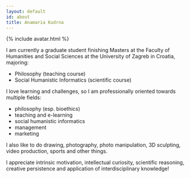 ```yaml
---
layout: default
id: about
title: Anamaria Kudrna
---
```


{% include avatar.html %}

I am currently a graduate student finishing Masters at the Faculty of Humanities and Social Sciences at the University of Zagreb in Croatia, majoring:

  - Philosophy (teaching course)
  - Social Humanistic Informatics (scientific course)

I love learning and challenges, so I am professionally oriented towards multiple fields:

  - philosophy (esp. bioethics)
  - teaching and e-learning
  - social humanistic informatics
  - management
  - marketing

I also like to do drawing, photography, photo manipulation, 3D sculpting, video production, sports and other things.

I appreciate intrinsic motivation, intellectual curiosity, scientific reasoning, creative persistence and application of interdisciplinary knowledge!
